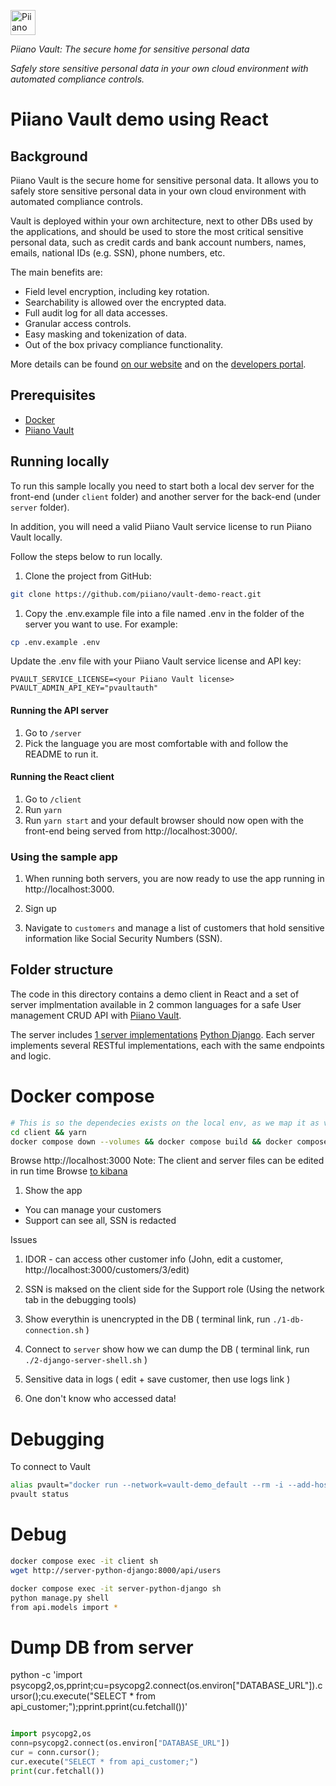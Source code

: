 <p>
  <a href="https://piiano.com/pii-data-privacy-vault/">
    <picture>
      <source media="(prefers-color-scheme: dark)" srcset="https://piiano.com/docs/img/logo-developers-dark.svg">
      <source media="(prefers-color-scheme: light)" srcset="https://piiano.com/wp-content/uploads/piiano-logo-developers.png">
      <img alt="Piiano Vault" src="https://piiano.com/wp-content/uploads/piiano-logo-developers.png" height="40" />
    </picture>
  </a>
</p>

_Piiano Vault: The secure home for sensitive personal data_  

*Safely store sensitive personal data in your own cloud environment with automated compliance controls.*

Piiano Vault demo using React
=============================

## Background

Piiano Vault is the secure home for sensitive personal data. It allows you to safely store sensitive personal data in your own cloud environment with automated compliance controls.  

Vault is deployed within your own architecture, next to other DBs used by the applications, and should be used to store the most critical sensitive personal data, such as credit cards and bank account numbers, names, emails, national IDs (e.g. SSN), phone numbers, etc.

The main benefits are:  

- Field level encryption, including key rotation.
- Searchability is allowed over the encrypted data.
- Full audit log for all data accesses.
- Granular access controls.
- Easy masking and tokenization of data.
- Out of the box privacy compliance functionality.

More details can be found [on our website](https://piiano.com/pii-data-privacy-vault/) and on the [developers portal](https://piiano.com/docs/).

## Prerequisites

- [Docker](https://www.docker.com/)
- [Piiano Vault](https://piiano.com/docs/guides/get-started)

## Running locally

To run this sample locally you need to start both a local dev server for the front-end (under `client` folder) and another server for the back-end (under `server` folder).

In addition, you will need a valid Piiano Vault service license to run Piiano Vault locally.

Follow the steps below to run locally.

1. Clone the project from GitHub:
```bash
git clone https://github.com/piiano/vault-demo-react.git
```

1. Copy the .env.example file into a file named .env in the folder of the server you want to use. For example:

```bash
cp .env.example .env
```

Update the .env file with your Piiano Vault service license and API key:

```
PVAULT_SERVICE_LICENSE=<your Piiano Vault license>
PVAULT_ADMIN_API_KEY="pvaultauth"
```

#### Running the API server

1. Go to `/server`
2. Pick the language you are most comfortable with and follow the README to run it.

#### Running the React client

1. Go to `/client`
2. Run `yarn`
3. Run `yarn start` and your default browser should now open with the front-end being served from http://localhost:3000/.

### Using the sample app

1. When running both servers, you are now ready to use the app running in http://localhost:3000.

2. Sign up
3. Navigate to `customers` and manage a list of customers that hold sensitive information like Social Security Numbers (SSN).
  

## Folder structure

The code in this directory contains a demo client in React and a set of server implmentation available in 2 common languages for a safe User management CRUD API with [Piiano Vault](http://piiano.com). 

The server includes [1 server implementations](server/README.md) [Python Django](/server/python-django). Each server implements several RESTful implementations, each with the same endpoints and logic.


# Docker compose
```bash
# This is so the dependecies exists on the local env, as we map it as volume into the container for simplifiying development
cd client && yarn
docker compose down --volumes && docker compose build && docker compose up -d
``` 

Browse http://localhost:3000
Note: The client and server files can be edited in run time
Browse [to kibana](http://localhost:5601/app/discover#/?_g=(filters:!(),refreshInterval:(pause:!t,value:0),time:(from:now-15h,to:now))&_a=(columns:!(reason,operation_id,collection,user_name,personsIDs,data_requested,data_accessed,context.options,returned_count),filters:!(),interval:auto,query:(language:kuery,query:'type:audit'),sort:!(!('@timestamp',desc))))


1. Show the app
  - You can manage your customers
  - Support can see all, SSN is redacted

Issues

1. IDOR - can access other customer info
(John, edit a customer, http://localhost:3000/customers/3/edit)

2. SSN is maksed on the client side for the Support role
(Using the network tab in the debugging tools)

3. Show everythin is unencrypted in the DB
( terminal link, run `./1-db-connection.sh` )
  

4. Connect to `server` show how we can dump the DB 
( terminal link, run `./2-django-server-shell.sh` )

5. Sensitive data in logs
( edit + save customer, then use logs link )

6. One don't know who accessed data!



# Debugging
To connect to Vault
```bash
alias pvault="docker run --network=vault-demo_default --rm -i --add-host='host.docker.internal:host-gateway' -v $(pwd):/pwd -w /pwd piiano/pvault-cli:1.2.1"
pvault status
```

# Debug
```bash
docker compose exec -it client sh
wget http://server-python-django:8000/api/users

docker compose exec -it server-python-django sh
python manage.py shell
from api.models import *
```

# Dump DB from server
python -c 'import psycopg2,os,pprint;cu=psycopg2.connect(os.environ["DATABASE_URL"]).cursor();cu.execute("SELECT * from api_customer;");pprint.pprint(cu.fetchall())'
```python

import psycopg2,os
conn=psycopg2.connect(os.environ["DATABASE_URL"])
cur = conn.cursor();
cur.execute("SELECT * from api_customer;")
print(cur.fetchall())
```